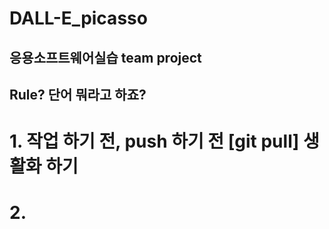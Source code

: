 # DALL-E_picasso
## 응용소프트웨어실습 team project

## Rule? 단어 뭐라고 하죠?
# 1. 작업 하기 전, push 하기 전 [git pull] 생활화 하기

# 2. 
